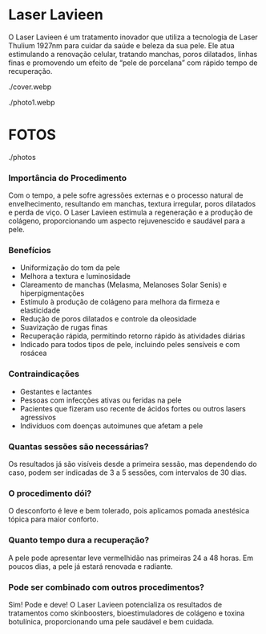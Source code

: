 <!-- title:start -->
# Laser Lavieen
<!-- title:end -->
<!-- description:start -->
O Laser Lavieen é um tratamento inovador que utiliza a tecnologia de Laser Thulium 1927nm para cuidar da saúde e beleza da sua pele. Ele atua estimulando a renovação celular, tratando manchas, poros dilatados, linhas finas e promovendo um efeito de “pele de porcelana” com rápido tempo de recuperação.
<!-- description:end -->
<!-- cover:start -->
./cover.webp
<!-- cover:end -->

<!-- photo1:start -->
./photo1.webp
<!-- photo1:end -->

<!-- carousel:start -->
# FOTOS
./photos
<!-- carousel:end -->

<!-- faq:start -->
### Importância do Procedimento  
Com o tempo, a pele sofre agressões externas e o processo natural de envelhecimento, resultando em manchas, textura irregular, poros dilatados e perda de viço. O Laser Lavieen estimula a regeneração e a produção de colágeno, proporcionando um aspecto rejuvenescido e saudável para a pele.
<!-- faq:end -->
<!-- faq:start -->
### Benefícios  
- Uniformização do tom da pele  
- Melhora a textura e luminosidade  
- Clareamento de manchas (Melasma, Melanoses Solar Senis) e hiperpigmentações  
- Estímulo à produção de colágeno para melhora da firmeza e elasticidade  
- Redução de poros dilatados e controle da oleosidade  
- Suavização de rugas finas  
- Recuperação rápida, permitindo retorno rápido às atividades diárias  
- Indicado para todos tipos de pele, incluindo peles sensíveis e com rosácea  
<!-- faq:end -->
<!-- faq:start -->
### Contraindicações  
- Gestantes e lactantes  
- Pessoas com infecções ativas ou feridas na pele  
- Pacientes que fizeram uso recente de ácidos fortes ou outros lasers agressivos  
- Indivíduos com doenças autoimunes que afetam a pele  
<!-- faq:end -->
<!-- faq:start -->
### Quantas sessões são necessárias?  
Os resultados já são visíveis desde a primeira sessão, mas dependendo do caso, podem ser indicadas de 3 a 5 sessões, com intervalos de 30 dias.
<!-- faq:end -->
<!-- faq:start -->
### O procedimento dói?  
O desconforto é leve e bem tolerado, pois aplicamos pomada anestésica tópica para maior conforto.
<!-- faq:end -->
<!-- faq:start -->
### Quanto tempo dura a recuperação?  
A pele pode apresentar leve vermelhidão nas primeiras 24 a 48 horas. Em poucos dias, a pele já estará renovada e radiante.
<!-- faq:end -->
<!-- faq:start -->
### Pode ser combinado com outros procedimentos?  
Sim! Pode e deve! O Laser Lavieen potencializa os resultados de tratamentos como skinboosters, bioestimuladores de colágeno e toxina botulínica, proporcionando uma pele saudável e bem cuidada.
<!-- faq:end -->
